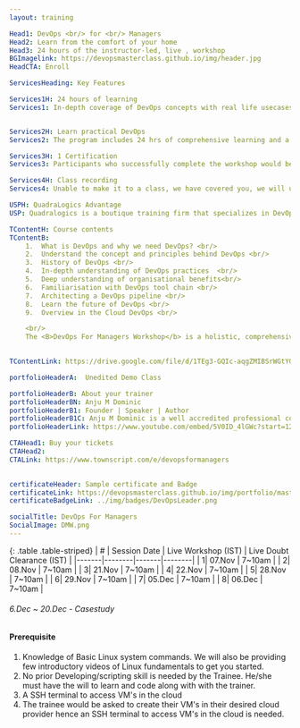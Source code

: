 ```yaml
---
layout: training

Head1: DevOps <br/> for <br/> Managers 
Head2: Learn from the comfort of your home
Head3: 24 hours of the instructor-led, live , workshop
BGImagelink: https://devopsmasterclass.github.io/img/header.jpg
HeadCTA: Enroll

ServicesHeading: Key Features

Services1H: 24 hours of learning
Services1: In-depth coverage of DevOps concepts with real life usecases.


Services2H: Learn practical DevOps
Services2: The program includes 24 hrs of comprehensive learning and a case study to ensure learning becomes more practical over just being theoretical. This task-based learning enables the candidate to be productive immediately after the training. 

Services3H: 1 Certification  
Services3: Participants who successfully complete the workshop would be awarded a verifiable digital certificate hosted on certifyme.online . 

Services4H: Class recording
Services4: Unable to make it to a class, we have covered you, we will upload the class recording to our LMS website and you will have exclusive access to it for the next 3 months. You can access your content from your laptop or your mobile/tablet.

USPH: QuadraLogics Advantage
USP: Quadralogics is a boutique training firm that specializes in DevOps training and consulting. Since our inception in 2014, QuadraLogics has facilitated more than 70+ corporate and public workshops enabling more than 2000+ practitioners. We are trusted partners with global brands like Pluralsight, Udacity, Coursera etc and enable them in designing/delivering technical content and training. Quadralogics today is one of the most trusted training/content producers and a premium player in the B2B DevOps market. Building on our experience, our industry experts have carefully handcrafted the workshop "DevOps Master Architect". We use a technique called the “Task-based learning”. In this approach, the practitioner learns by exploring 200+ hands on,real-life scenarios. This unique style enables the practitioner to be more competent and highly productive after the workshop.

TContentH: Course contents
TContentB: 
    1.  What is DevOps and why we need DevOps? <br/>
    2.  Understand the concept and principles behind DevOps <br/> 
    3.  History of DevOps <br/>
    4.  In-depth understanding of DevOps practices  <br/>
    5.  Deep understanding of organisational benefits<br/>
    6.  Familiarisation with DevOps tool chain <br/>
    7.  Architecting a DevOps pipeline <br/>
    8.  Learn the future of DevOps <br/>
    9.  Overview in the Cloud DevOps <br/>

    <br/>
    The <B>DevOps For Managers Workshop</b> is a holistic, comprehensive program that covers DevOps concepts in detail. This program spans for 6 weeks which includes 4 weeks of live workshops and 2 weeks of case study. We use a technique called the “Task-based learning”. In this approach, the practitioner learns with hands-on,real-life scenarios. This unique style enables the practitioner to be more competent and highly productive from day 1. In order to ensure high quality, we only intake a maximum of 20 students per batch.
    

TContentLink: https://drive.google.com/file/d/1TEg3-GQIc-aqgZMIBSrWGtYGP-aJr6cM/view?usp=sharing

portfolioHeaderA:  Unedited Demo Class 

portfolioHeaderB: About your trainer
portfolioHeaderBN: Anju M Dominic
portfolioHeaderB1: Founder | Speaker | Author
portfolioHeaderB1C: Anju M Dominic is a well accredited professional corporate trainer and consultant in the field of DevOps . She has conducted over 70+ hands-on workshops across different product and service companies. She is also a trainer/author across various training companies including PluralSight, Edureka, KnowledgeHut, etc. She is currently the Principal consultant and founder of QuadraLogics, a boutique training/consulting firm. Anju is well known for her contributions to technical articles which includes two books and several whitepapers in the field of software engineering. She is also a regular speaker for many DevOps and Agile conferences
portfolioHeaderLink: https://www.youtube.com/embed/5V0ID_4lGWc?start=12

CTAHead1: Buy your tickets
CTAHead2:
CTALink: https://www.townscript.com/e/devopsformanagers
                        

certificateHeader: Sample certificate and Badge 
certificateLink: https://devopsmasterclass.github.io/img/portfolio/master.jpg
certificateBadgeLink: ../img/badges/DevOpsLeader.png

socialTitle: DevOps For Managers
SocialImage: DMW.png
---
```




{: .table .table-striped}
| #        | Session Date     |  Live Workshop (IST) | Live Doubt Clearance  (IST) |
|-------|--------|-------|--------|
| 1| 07.Nov | 7~10am | 
| 2| 08.Nov |  7~10am | 
| 3| 21.Nov | 7~10am | 
| 4| 22.Nov |  7~10am | 
| 5| 28.Nov | 7~10am | 
| 6| 29.Nov | 7~10am | 
| 7| 05.Dec | 7~10am | 
| 8| 06.Dec |  7~10am | 


###### 6.Dec ~ 20.Dec - Casestudy  

#### Prerequisite

1. Knowledge of Basic Linux system commands. We will also be providing few introductory videos of Linux fundamentals to get you started.  
2. No prior Developing/scripting skill is needed by the Trainee. He/she must have the will to learn and code along with with the trainer. 
3. A SSH terminal to access VM's in the cloud 
4. The trainee would be asked to create their VM's in their desired cloud provider hence an SSH terminal to access VM's in the cloud is needed.
